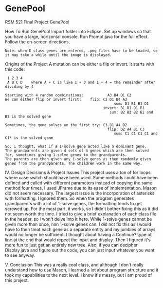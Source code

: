 # GenePool

RSM 521 Final Project
GenePool

How To Run GenePool
	Import folder into Eclipse.
	Set up windows so that you have a large, horizontal console.
	Run Prompt.java for the full effect. Follow the on-screen directions. 
	
	Note: when D class genes are entered, .png files have to be loaded, so it may take a while until the image is displayed.

Origins of the Project
	A mutation can be either a flip or invert. It starts with this code:

	 1 2 3 4
	 A B C D	where A + C is like 1 + 3 and 1 + 4 = the remainder after dividing by 4

	Starting with 4 random combinations:	       A3 B4 D1 C2
	We can either flip or invert first:    flip: C2 D1 B4 A3
						                              sum: D1 B1 B1 D1
					                             invert: B1 D1 D1 B1
					                                sum: B2 B2 B2 B2 and B2 is the solved gene

	Sometimes, the gene solves on the first try: C3 B1 A4 D2     
					                               flip: D2 A4 B1 C3
						                              sum: C1 C1 C1 C1 and C1* is the solved gene
	
	So, I thought, what if a 1-solve gene acted like a dominant gene.
	The grandparents are given 4 sets of 4 genes which are then solved for, sometimes giving 1-solve genes to the grandparents.
	The parents are then given any 1-solve genes as then randomly given genes from the grandparents. The children work in the same way.

IV. Design Decisions & Project Issues
	This project uses a ton of for loops where case switch should have been used.
	Some methods could have been defined and called with different parameters instead of copying the same method four times.
	I used JFrame due to its ease of implementation. Mason did not seem necessary.
	The largest issue is the incorporation of asterisks with formatting. I ignored them.
	So when the program generates grandparents with a lot of 1-solve genes, the formatting tends to get screwed up.
  For the most part, it works, so I didn't bother fixing this as it did not seem worth the time.
	I tried to give a brief explanation of each class file in the header, so I won't delve into it here.
	While 1-solve genes cannot be given more than once, non 1-solve genes can.
  I did not fix this as I would have to then treat each gene as a separate entity and my jumbles of arrays would no longer be sufficient.
	I thought about having a Continue? type of line at the end that would repeat the input and display.
  Then I figured it's more fun to just get an entirely new tree.
  Also, if you can decipher Display.java and figure out the code, you can just input whatever you want to see anyway.

V. Conclusion
	This was a really cool class, and although I don't really understand how to use Mason, I learned a lot about program structure and it took my capabilities to the next level.
  I know it's messy, but I am proud of this project.
